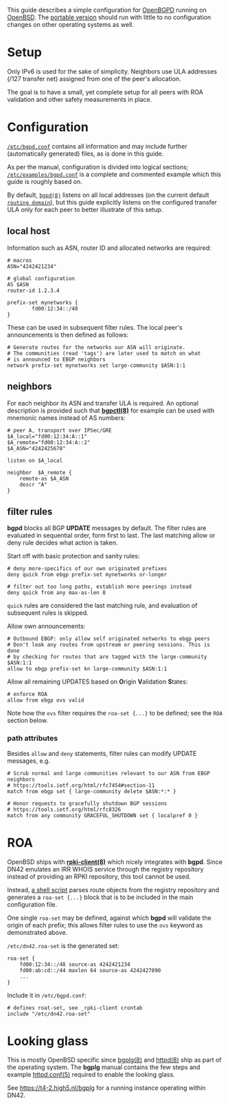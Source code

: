 This guide describes a simple configuration for [OpenBGPD](https://openbgpd.org) running on [OpenBSD](https://openbsd.org).
The [portable version](https://openbgpd.org/ftp.html) should run with little to no configuration changes on other operating systems as well.

# Setup
Only IPv6 is used for the sake of simplicity.
Neighbors use ULA addresses (/127 transfer net) assigned from one of the peer's allocation.

The goal is to have a small, yet complete setup for all peers with ROA validation and other safety measurements in place.

# Configuration
[`/etc/bgpd.conf`](https://man.openbsd.org/bgpd.conf.5) contains all information and may include further (automatically generated) files, as is done in this guide.

As per the manual, configuration is divided into logical sections;  [`/etc/examples/bgpd.conf`](http://cvsweb.openbsd.org/cgi-bin/cvsweb/~checkout~/src/etc/examples/bgpd.conf?rev=HEAD&content-type=text/plain&only_with_tag=MAIN) is a complete and commented example which this guide is roughly based on.

By default, [`bgpd(8)`](http://man.openbsd.org/bgpd.8) listens on all local addresses (on the current default [`routing domain`](http://man.openbsd.org/rdomain.4)), but this guide explicitly listens on the configured transfer ULA only for each peer to better illustrate of this setup.

## local host
Information such as ASN, router ID and allocated networks are required:
```
# macros
ASN="4242421234"

# global configuration
AS $ASN
router-id 1.2.3.4

prefix-set mynetworks {
        fd00:12:34::/48
}
```

These can be used in subsequent filter rules.
The local peer's announcements is then defined as follows:
```
# Generate routes for the networks our ASN will originate.
# The communities (read 'tags') are later used to match on what
# is announced to EBGP neighbors
network prefix-set mynetworks set large-community $ASN:1:1
```

## neighbors
For each neighbor its ASN and transfer ULA is required.
An optional description is provided such that [**bgpctl(8)**](http://man.openbsd.org/bgpctl.8) for example can be used with mnemonic names instead of AS numbers:
```
# peer A, transport over IPSec/GRE
$A_local="fd00:12:34:A::1"
$A_remote="fd00:12:34:A::2"
$A_ASN="4242425678"

listen on $A_local

neighbor  $A_remote {
    remote-as $A_ASN
    descr "A"
}
```

## filter rules
**bgpd** blocks all BGP __UPDATE__ messages by default.
The filter rules are evaluated in sequential order, form first to last.
The last matching allow or deny rule decides what action is taken.

Start off with basic protection and sanity rules:
```
# deny more-specifics of our own originated prefixes
deny quick from ebgp prefix-set mynetworks or-longer

# filter out too long paths, establish more peerings instead
deny quick from any max-as-len 8
```

`quick` rules are considered the last matching rule, and evaluation of subsequent rules is skipped.

Allow own announcements:
```
# Outbound EBGP: only allow self originated networks to ebgp peers
# Don't leak any routes from upstream or peering sessions. This is done
# by checking for routes that are tagged with the large-community $ASN:1:1
allow to ebgp prefix-set kn large-community $ASN:1:1
```

Allow all remaining UPDATES based on **O**rigin **V**alidation **S**tates:
```
# enforce ROA
allow from ebgp ovs valid
```

Note how the `ovs` filter requires the `roa-set {...}` to be defined;  see the `ROA` section below.

### path attributes
Besides `allow` and `deny` statements, filter rules can modify UPDATE messages, e.g.
```
# Scrub normal and large communities relevant to our ASN from EBGP neighbors
# https://tools.ietf.org/html/rfc7454#section-11
match from ebgp set { large-community delete $ASN:*:* }

# Honor requests to gracefully shutdown BGP sessions
# https://tools.ietf.org/html/rfc8326
match from any community GRACEFUL_SHUTDOWN set { localpref 0 }
```

# ROA
OpenBSD ships with [**rpki-client(8)**](http://man.openbsd.org/rpki-client.8) which nicely integrates with **bgpd**.
Since DN42 emulates an IRR WHOIS service through the registry repository instead of providing an RPKI repository, this tool cannot be used.

Instead, [a shell script](https://t4-2.high5.nl/pub/dn42/generate_roa-set.sh) parses route objects from the registry repository and generates a `roa-set {...}` block that is to be included in the main configuration file.

One single `roa-set` may be defined, against which **bgpd** will validate the origin of each prefix;  this allows filter rules to use the `ovs` keyword as demonstrated above.

`/etc/dn42.roa-set` is the generated set:
```
roa-set {
    fd00:12:34::/48 source-as 4242421234
    fd00:ab:cd::/44 maxlen 64 source-as 4242427890
    ...
}
```

Include it in `/etc/bgpd.conf`:
```
# defines roat-set, see _rpki-client crontab
include "/etc/dn42.roa-set"
```

# Looking glass
This is mostly OpenBSD specific since [bgplg(8)](http://man.openbsd.org/bgplg.8) and [httpd(8)](http://man.openbsd.org/httpd.8) ship as part of the operating system.
The **bgplg** manual contains the few steps and example [httpd.conf(5)](http://man.openbsd.org/httpd.conf.5) required to enable the looking glass.

See https://t4-2.high5.nl/bgplg for a running instance operating within DN42.